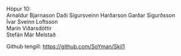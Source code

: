 Hópur 10:				
Arnaldur Bjarnason
Daði Sigursveinn Harðarson
Garðar Sigurðsson			
Ívar Sveinn Loftsson				
Marín Viðarsdóttir			
Stefán Már Melstað

Github tengill:
https://github.com/SoYman/Skil1

